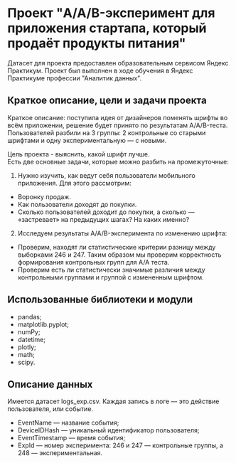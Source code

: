 # Проект "A/A/B-эксперимент для приложения стартапа, который продаёт продукты питания"
Датасет для проекта предоставлен образовательным сервисом Яндекс Практикум. Проект был выполнен в ходе обучения в Яндекс Практикуме профессии "Аналитик данных".
## Краткое описание, цели и задачи проекта
Краткое описание: поступила идея от дизайнеров поменять шрифты во всём приложении, решение будет принято по результатам A/A/B-теста. Пользователей разбили на 3 группы: 2 контрольные со старыми шрифтами и одну экспериментальную — с новыми. 

Цель проекта - выяснить, какой шрифт лучше.\
Есть две основные задачи, которые можно разбить на промежуточные:
1) Нужно изучить, как ведут себя пользователи мобильного приложения. Для этого рассмотрим:
- Воронку продаж.
- Как пользователи доходят до покупки.
- Сколько пользователей доходит до покупки, а сколько — «застревает» на предыдущих шагах? На каких именно?
2) Исследуем результаты A/A/B-эксперимента по изменению шрифта:
- Проверим, находят ли статистические критерии разницу между выборками 246 и 247. Таким образом мы проверим корректность формирования контрольных групп для А/А теста.
- Проверим есть ли статистически значимые различия между контрольными группами и группой с измененным шрифтом.

## Использованные библиотеки и модули
- pandas;
- matplotlib.pyplot;
- numPy;
- datetime;
- plotly;
- math;
- scipy.

## Описание данных
Имеется датасет logs_exp.csv. Каждая запись в логе — это действие пользователя, или событие.
- EventName — название события;
- DeviceIDHash — уникальный идентификатор пользователя;
- EventTimestamp — время события;
- ExpId — номер эксперимента: 246 и 247 — контрольные группы, а 248 — экспериментальная.
